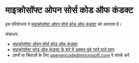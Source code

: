 # माइक्रोसॉफ्ट ओपन सोर्स कोड ऑफ कंडक्ट

इस परियोजना ने [माइक्रोसॉफ्ट ओपन सोर्स कोड ऑफ कंडक्ट](https://opensource.microsoft.com/codeofconduct/) को अपनाया है।

संसाधन:

- [माइक्रोसॉफ्ट ओपन सोर्स कोड ऑफ कंडक्ट](https://opensource.microsoft.com/codeofconduct/)
- [माइक्रोसॉफ्ट कोड ऑफ कंडक्ट के बारे में अक्सर पूछे जाने वाले प्रश्न](https://opensource.microsoft.com/codeofconduct/faq/)
- प्रश्नों या चिंताओं के लिए [openencode@microsoft.com](mailto:openencode@microsoft.com) पे संपर्क करें
